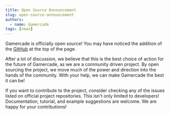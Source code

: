 ```yaml
---
title: Open Source Announcement
slug: open-source-announcement
authors:
  - name: Gamercade
tags: [news]
---
```


Gamercade is officially open source! You may have noticed the addition of the [GitHub](https://github.com/gamercade-io) at the top of the page.

After a lot of discussion, we believe that this is the best choice of action for the future of Gamercade, as we are a community driven project. By open sourcing the project, we move much of the power and direction into the hands of the community. With your help, we can make Gamercade the best it can be!

If you want to contribute to the project, consider checking any of the issues listed on official project repositories. This isn't only limited to developers! Documentation, tutorial, and example suggestions are welcome. We are happy for your contributions!